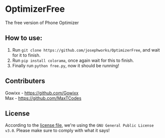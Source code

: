 # OptimizerFree
The free version of Phone Optimizer

## How to use:
  1. Run `git clone https://github.com/josephworks/OptimizerFree`, and wait for it to finish.
  2. Run `pip install colorama`, once again wait for this to finish.
  3. Finally run `python free.py`, now it should be running!

## Contributers

Gowixx - https://github.com/Gowixx <br/>
Max - https://github.com/MaxTCodes

## License
According to the [license file](LICENSE), we're using the `GNU General Public License v3.0`. Please make sure to comply with what it says!

